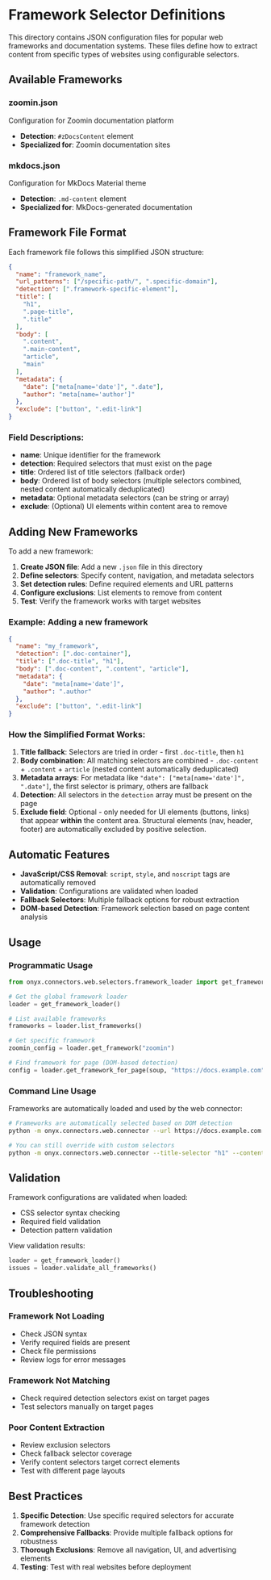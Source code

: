 # Framework Selector Definitions

This directory contains JSON configuration files for popular web frameworks and documentation systems. These files define how to extract content from specific types of websites using configurable selectors.

## Available Frameworks

### zoomin.json
Configuration for Zoomin documentation platform
- **Detection**: `#zDocsContent` element
- **Specialized for**: Zoomin documentation sites

### mkdocs.json
Configuration for MkDocs Material theme
- **Detection**: `.md-content` element
- **Specialized for**: MkDocs-generated documentation


## Framework File Format

Each framework file follows this simplified JSON structure:

```json
{
  "name": "framework_name",
  "url_patterns": ["/specific-path/", ".specific-domain"],
  "detection": [".framework-specific-element"],
  "title": [
    "h1",
    ".page-title",
    ".title"
  ],
  "body": [
    ".content",
    ".main-content",
    "article",
    "main"
  ],
  "metadata": {
    "date": ["meta[name='date']", ".date"],
    "author": "meta[name='author']"
  },
  "exclude": ["button", ".edit-link"]
}
```

### Field Descriptions:

- **name**: Unique identifier for the framework
- **detection**: Required selectors that must exist on the page
- **title**: Ordered list of title selectors (fallback order)
- **body**: Ordered list of body selectors (multiple selectors combined, nested content automatically deduplicated)
- **metadata**: Optional metadata selectors (can be string or array)
- **exclude**: (Optional) UI elements within content area to remove


## Adding New Frameworks

To add a new framework:

1. **Create JSON file**: Add a new `.json` file in this directory
2. **Define selectors**: Specify content, navigation, and metadata selectors
3. **Set detection rules**: Define required elements and URL patterns
4. **Configure exclusions**: List elements to remove from content
5. **Test**: Verify the framework works with target websites

### Example: Adding a new framework

```json
{
  "name": "my_framework",
  "detection": [".doc-container"],
  "title": [".doc-title", "h1"],
  "body": [".doc-content", ".content", "article"],
  "metadata": {
    "date": "meta[name='date']",
    "author": ".author"
  },
  "exclude": ["button", ".edit-link"]
}
```

### How the Simplified Format Works:

1. **Title fallback**: Selectors are tried in order - first `.doc-title`, then `h1`
2. **Body combination**: All matching selectors are combined - `.doc-content` + `.content` + `article` (nested content automatically deduplicated)
3. **Metadata arrays**: For metadata like `"date": ["meta[name='date']", ".date"]`, the first selector is primary, others are fallback
4. **Detection**: All selectors in the `detection` array must be present on the page
5. **Exclude field**: Optional - only needed for UI elements (buttons, links) that appear **within** the content area. Structural elements (nav, header, footer) are automatically excluded by positive selection.

## Automatic Features

- **JavaScript/CSS Removal**: `script`, `style`, and `noscript` tags are automatically removed
- **Validation**: Configurations are validated when loaded
- **Fallback Selectors**: Multiple fallback options for robust extraction
- **DOM-based Detection**: Framework selection based on page content analysis

## Usage

### Programmatic Usage

```python
from onyx.connectors.web.selectors.framework_loader import get_framework_loader

# Get the global framework loader
loader = get_framework_loader()

# List available frameworks
frameworks = loader.list_frameworks()

# Get specific framework
zoomin_config = loader.get_framework("zoomin")

# Find framework for page (DOM-based detection)
config = loader.get_framework_for_page(soup, "https://docs.example.com")
```

### Command Line Usage

Frameworks are automatically loaded and used by the web connector:

```bash
# Frameworks are automatically selected based on DOM detection
python -m onyx.connectors.web.connector --url https://docs.example.com

# You can still override with custom selectors
python -m onyx.connectors.web.connector --title-selector "h1" --content-selector ".content"
```

## Validation

Framework configurations are validated when loaded:
- CSS selector syntax checking
- Required field validation
- Detection pattern validation

View validation results:
```python
loader = get_framework_loader()
issues = loader.validate_all_frameworks()
```

## Troubleshooting

### Framework Not Loading
- Check JSON syntax
- Verify required fields are present
- Check file permissions
- Review logs for error messages

### Framework Not Matching
- Check required detection selectors exist on target pages
- Test selectors manually on target pages

### Poor Content Extraction
- Review exclusion selectors
- Check fallback selector coverage
- Verify content selectors target correct elements
- Test with different page layouts

## Best Practices

1. **Specific Detection**: Use specific required selectors for accurate framework detection
2. **Comprehensive Fallbacks**: Provide multiple fallback options for robustness
3. **Thorough Exclusions**: Remove all navigation, UI, and advertising elements
4. **Testing**: Test with real websites before deployment